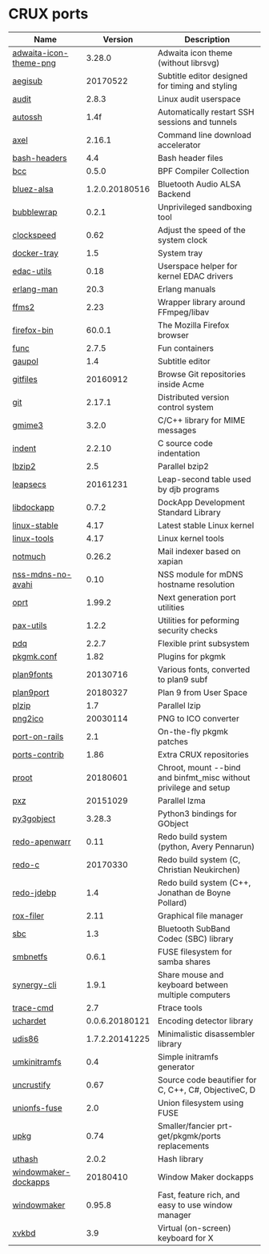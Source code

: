 # CRUX ports
Name | Version | Description
-|-|-
[adwaita-icon-theme-png](https://git.gnome.org/browse/adwaita-icon-theme/) | 3.28.0 | Adwaita icon theme (without librsvg)
[aegisub](http://www.aegisub.org) | 20170522 | Subtitle editor designed for timing and styling
[audit](https://people.redhat.com/sgrubb/audit) | 2.8.3 | Linux audit userspace
[autossh](http://www.harding.motd.ca/autossh/) | 1.4f | Automatically restart SSH sessions and tunnels
[axel](https://github.com/eribertomota/axel) | 2.16.1 | Command line download accelerator
[bash-headers](https://www.gnu.org/software/bash) | 4.4 | Bash header files
[bcc](https://github.com/iovisor/bcc) | 0.5.0 | BPF Compiler Collection
[bluez-alsa](https://github.com/Arkq/bluez-alsa) | 1.2.0.20180516 | Bluetooth Audio ALSA Backend
[bubblewrap](https://github.com/projectatomic/bubblewrap) | 0.2.1 | Unprivileged sandboxing tool
[clockspeed](https://cr.yp.to/clockspeed.html) | 0.62 | Adjust the speed of the system clock
[docker-tray](http://icculus.org/openbox/2/docker/) | 1.5 | System tray
[edac-utils](https://github.com/grondo/edac-utils) | 0.18 | Userspace helper for kernel EDAC drivers
[erlang-man](https://www.erlang.org/) | 20.3 | Erlang manuals
[ffms2](https://github.com/FFMS/ffms2) | 2.23 | Wrapper library around FFmpeg/libav
[firefox-bin](https://www.mozilla.com/firefox/) | 60.0.1 | The Mozilla Firefox browser
[func](https://github.com/therealfun/func) | 2.7.5 | Fun containers
[gaupol](https://otsaloma.io/gaupol/) | 1.4 | Subtitle editor
[gitfiles](https://github.com/mariusae/gitfiles) | 20160912 | Browse Git repositories inside Acme
[git](https://git-scm.com/) | 2.17.1 | Distributed version control system
[gmime3](https://developer.gnome.org/gmime/) | 3.2.0 | C/C++ library for MIME messages
[indent](https://www.gnu.org/software/indent) | 2.2.10 | C source code indentation
[lbzip2](https://github.com/kjn/lbzip2) | 2.5 | Parallel bzip2
[leapsecs](https://cr.yp.to/libtai.html) | 20161231 | Leap-second table used by djb programs
[libdockapp](https://www.dockapps.net/) | 0.7.2 | DockApp Development Standard Library
[linux-stable](https://www.kernel.org/) | 4.17 | Latest stable Linux kernel
[linux-tools](https://perf.wiki.kernel.org/index.php/Main_Page) | 4.17 | Linux kernel tools
[notmuch](https://notmuchmail.org/) | 0.26.2 | Mail indexer based on xapian
[nss-mdns-no-avahi](http://0pointer.de/lennart/projects/nss-mdns/) | 0.10 | NSS module for mDNS hostname resolution
[oprt](https://github.com/therealfun/oprt) | 1.99.2 | Next generation port utilities
[pax-utils](https://wiki.gentoo.org/wiki/Hardened/PaX_Utilities) | 1.2.2 | Utilities for peforming security checks
[pdq](https://pdq.sf.net/) | 2.2.7 | Flexible print subsystem
[pkgmk.conf](https://github.com/therealfun/crux-ports/tree/master/pkgmk.conf) | 1.82 | Plugins for pkgmk
[plan9fonts](https://github.com/rtrn/plan9fonts) | 20130716 | Various fonts, converted to plan9 subf
[plan9port](https://9fans.github.io/plan9port/) | 20180327 | Plan 9 from User Space
[plzip](https://www.nongnu.org/lzip/plzip.html) | 1.7 | Parallel lzip
[png2ico](https://github.com/dkfans/png2ico) | 20030114 | PNG to ICO converter
[port-on-rails](https://github.com/therealfun/crux-ports/tree/master/port-on-rails) | 2.1 | On-the-fly pkgmk patches
[ports-contrib](https://github.com/therealfun/crux-ports/ports-contrib) | 1.86 | Extra CRUX repositories
[proot](https://proot-me.github.io/) | 20180601 | Chroot, mount --bind and binfmt_misc without privilege and setup
[pxz](https://github.com/jnovy/pxz) | 20151029 | Parallel lzma
[py3gobject](https://wiki.gnome.org/Projects/PyGObject) | 3.28.3 | Python3 bindings for GObject
[redo-apenwarr](https://github.com/apenwarr/redo) | 0.11 | Redo build system (python, Avery Pennarun)
[redo-c](https://github.com/chneukirchen/redo-c) | 20170330 | Redo build system (C, Christian Neukirchen)
[redo-jdebp](http://jdebp.eu./Softwares/redo/) | 1.4 | Redo build system (C++, Jonathan de Boyne Pollard)
[rox-filer](http://rox.sf.net/desktop/ROX-Filer/) | 2.11 | Graphical file manager
[sbc](https://git.kernel.org/pub/scm/bluetooth/sbc.git) | 1.3 | Bluetooth SubBand Codec (SBC) library
[smbnetfs](http://smbnetfs.sf.net/) | 0.6.1 | FUSE filesystem for samba shares
[synergy-cli](https://github.com/symless/synergy-core) | 1.9.1 | Share mouse and keyboard between multiple computers
[trace-cmd](https://git.kernel.org/pub/scm/linux/kernel/git/rostedt/trace-cmd.git) | 2.7 | Ftrace tools
[uchardet](https://www.freedesktop.org/wiki/Software/uchardet/) | 0.0.6.20180121 | Encoding detector library
[udis86](https://github.com/vmt/udis86/) | 1.7.2.20141225 | Minimalistic disassembler library
[umkinitramfs](https://github.com/therealfun/crux-ports/tree/master/umkinitramfs) | 0.4 | Simple initramfs generator
[uncrustify](http://uncrustify.sf.net/) | 0.67 | Source code beautifier for C, C++, C#, ObjectiveC, D
[unionfs-fuse](https://github.com/rpodgorny/unionfs-fuse) | 2.0 | Union filesystem using FUSE
[upkg](https://github.com/therealfun/crux-ports/upkg) | 0.74 | Smaller/fancier prt-get/pkgmk/ports replacements
[uthash](https://troydhanson.github.io/uthash) | 2.0.2 | Hash library
[windowmaker-dockapps](https://www.dockapps.net/) | 20180410 | Window Maker dockapps
[windowmaker](https://windowmaker.org) | 0.95.8 | Fast, feature rich, and easy to use window manager
[xvkbd](http://t-sato.in.coocan.jp/xvkbd/) | 3.9 | Virtual (on-screen) keyboard for X
